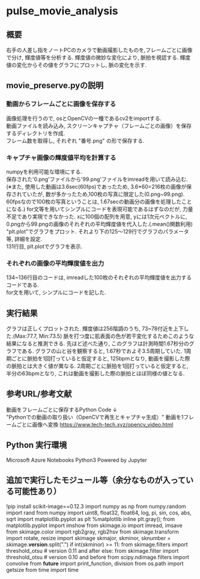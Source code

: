 # pulse_movie_analysis

## 概要
右手の人差し指をノートPCのカメラで動画撮影したものを,フレームごとに画像で分け, 輝度値等を分析する.
輝度値の微妙な変化により, 脈拍を視認する.
輝度値の変化からその値をグラフにプロットし, 脈の変化を示す.

## movie_preserve.pyの説明

### 動画からフレームごとに画像を保存する
画像処理を行うので, osとOpenCVの一種であるcv2をimportする.  
動画ファイルを読み込み, スクリーンキャプチャ（フレームごとの画像）を保存するディレクトリを作成.  
フレーム数を取得し, それぞれ "番号.png" の形で保存する.

### キャプチャ画像の輝度値平均を計算する
numpyを利用可能な環境にする.  
保存された'0.png'ファイルから'99.png'ファイルをimreadを用いて読み込む.  
(※また, 使用した動画は3.6sec(60fps)であったため, 3.6*60=216枚の画像が保存されていたが, 数が多かったため,100枚の写真に限定した(0.png~99.png). 60fpsなので100枚の写真ということは, 1.67secの動画分の画像を処理したことになる.)
for文等を用いてシンプルにコードを表現可能であるはずなのだが, 力量不足であり実現できなかった.
xに100個の配列を用意, yには1次元ベクトルに, 0.pngから99.pngの画像のそれぞれの平均輝度値を代入した.(.mean()関数利用)  
"plt.plot"でグラフをプロット. それより下の125〜129行でグラフのパラメータ等, 詳細を設定.  
131行目, plt.plotでグラフを表示.

### それぞれの画像の平均輝度値を出力
134~136行目のコードは, imreadした100枚のそれぞれの平均輝度値を出力するコードである.  
for文を用いて, シンプルにコードを記した.

## 実行結果
グラフは正しくプロットされた.
輝度値は256階調のうち, 73~78付近を上下した.(Max:77.7, Min:73.5)
脈を打つ度に肌表面の色が若干変化するためこのような結果になると推測できる.
先ほど述べた通り, このグラフは計測時間1.67秒分のグラフである.
グラフの山と谷を観察すると, 1.67秒でおよそ3.5周期していた.
1周期ごとに脈拍を1回打っていると仮定すると, 125bpmとなり, 動画を撮影した際の脈拍とは大きく値が異なる. 
2周期ごとに脈拍を1回打っていると仮定すると, 半分の63bpmとなり, これは動画を撮影した際の脈拍とほぼ同様の値となる.


## 参考URL/参考文献
動画をフレームごとに保存するPython Code ↓  
"Pythonでの動画の取り扱い（OpenCVで再生とキャプチャ生成）"
動画を1フレームごとに画像へ変換
https://www.tech-tech.xyz/opencv_video.html

## Python 実行環境
Microsoft Azure Notebooks Python3
Powered by Jupyter

## 追加で実行したモジュール等（余分なものが入っている可能性あり）
!pip install scikit-image==0.12.3
import numpy as np
from numpy.random import rand
from numpy import uint8, float32, float64, log, pi, sin, cos, abs, sqrt
import matplotlib.pyplot as plt
%matplotlib inline
plt.gray();
from matplotlib.pyplot import imshow
from skimage.io import imread, imsave
from skimage.color import rgb2gray, rgb2hsv
from skimage.transform import rotate, resize
import skimage
skmajor, skminor, sknumber = skimage.__version__.split(".")
if int(skminor) >= 11:
    from skimage.filters import threshold_otsu # version 0.11 and after
else:
    from skimage.filter import threshold_otsu # version 0.10 and before
from scipy.ndimage.filters import convolve
from __future__ import print_function, division
from os.path import getsize
from time import time
